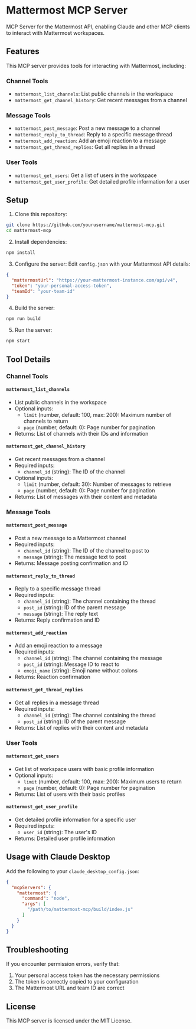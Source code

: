 # Mattermost MCP Server

MCP Server for the Mattermost API, enabling Claude and other MCP clients to interact with Mattermost workspaces.

## Features

This MCP server provides tools for interacting with Mattermost, including:

### Channel Tools
- `mattermost_list_channels`: List public channels in the workspace
- `mattermost_get_channel_history`: Get recent messages from a channel

### Message Tools
- `mattermost_post_message`: Post a new message to a channel
- `mattermost_reply_to_thread`: Reply to a specific message thread
- `mattermost_add_reaction`: Add an emoji reaction to a message
- `mattermost_get_thread_replies`: Get all replies in a thread

### User Tools
- `mattermost_get_users`: Get a list of users in the workspace
- `mattermost_get_user_profile`: Get detailed profile information for a user

## Setup

1. Clone this repository:
```bash
git clone https://github.com/yourusername/mattermost-mcp.git
cd mattermost-mcp
```

2. Install dependencies:
```bash
npm install
```

3. Configure the server:
Edit `config.json` with your Mattermost API details:
```json
{
  "mattermostUrl": "https://your-mattermost-instance.com/api/v4",
  "token": "your-personal-access-token",
  "teamId": "your-team-id"
}
```

4. Build the server:
```bash
npm run build
```

5. Run the server:
```bash
npm start
```

## Tool Details

### Channel Tools

#### `mattermost_list_channels`
- List public channels in the workspace
- Optional inputs:
  - `limit` (number, default: 100, max: 200): Maximum number of channels to return
  - `page` (number, default: 0): Page number for pagination
- Returns: List of channels with their IDs and information

#### `mattermost_get_channel_history`
- Get recent messages from a channel
- Required inputs:
  - `channel_id` (string): The ID of the channel
- Optional inputs:
  - `limit` (number, default: 30): Number of messages to retrieve
  - `page` (number, default: 0): Page number for pagination
- Returns: List of messages with their content and metadata

### Message Tools

#### `mattermost_post_message`
- Post a new message to a Mattermost channel
- Required inputs:
  - `channel_id` (string): The ID of the channel to post to
  - `message` (string): The message text to post
- Returns: Message posting confirmation and ID

#### `mattermost_reply_to_thread`
- Reply to a specific message thread
- Required inputs:
  - `channel_id` (string): The channel containing the thread
  - `post_id` (string): ID of the parent message
  - `message` (string): The reply text
- Returns: Reply confirmation and ID

#### `mattermost_add_reaction`
- Add an emoji reaction to a message
- Required inputs:
  - `channel_id` (string): The channel containing the message
  - `post_id` (string): Message ID to react to
  - `emoji_name` (string): Emoji name without colons
- Returns: Reaction confirmation

#### `mattermost_get_thread_replies`
- Get all replies in a message thread
- Required inputs:
  - `channel_id` (string): The channel containing the thread
  - `post_id` (string): ID of the parent message
- Returns: List of replies with their content and metadata

### User Tools

#### `mattermost_get_users`
- Get list of workspace users with basic profile information
- Optional inputs:
  - `limit` (number, default: 100, max: 200): Maximum users to return
  - `page` (number, default: 0): Page number for pagination
- Returns: List of users with their basic profiles

#### `mattermost_get_user_profile`
- Get detailed profile information for a specific user
- Required inputs:
  - `user_id` (string): The user's ID
- Returns: Detailed user profile information

## Usage with Claude Desktop

Add the following to your `claude_desktop_config.json`:

```json
{
  "mcpServers": {
    "mattermost": {
      "command": "node",
      "args": [
        "/path/to/mattermost-mcp/build/index.js"
      ]
    }
  }
}
```

## Troubleshooting

If you encounter permission errors, verify that:
1. Your personal access token has the necessary permissions
2. The token is correctly copied to your configuration
3. The Mattermost URL and team ID are correct

## License

This MCP server is licensed under the MIT License.
